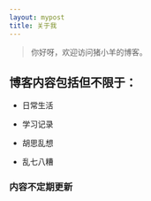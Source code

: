 ```yaml
---
layout: mypost
title: 关于我
---
```


> 你好呀，欢迎访问猪小羊的博客。  

## 博客内容包括但不限于：

- 日常生活

- 学习记录

- 胡思乱想

- 乱七八糟

### 内容不定期更新
